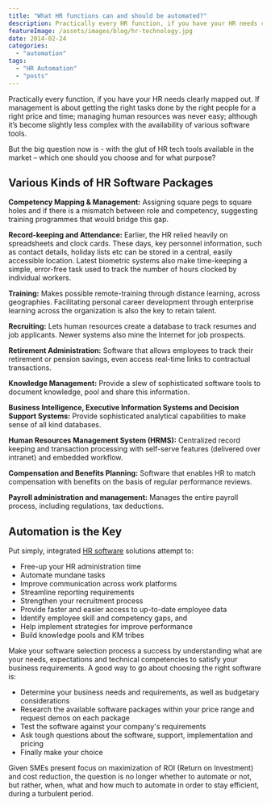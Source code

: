 ```yaml
---
title: "What HR functions can and should be automated?"
description: Practically every HR function, if you have your HR needs clearly mapped out. managing human resources was never easy; although it’s become slightly less complex with the availability of various software tools.
featureImage: /assets/images/blog/hr-technology.jpg
date: 2014-02-24
categories: 
  - "automation"
tags: 
  - "HR Automation"
  - "posts"
---
```


Practically every function, if you have your HR needs clearly mapped out. If management is about getting the right tasks done by the right people for a right price and time; managing human resources was never easy; although it’s become slightly less complex with the availability of various software tools.

But the big question now is - with the glut of HR tech tools available in the market – which one should you choose and for what purpose?

## Various Kinds of HR Software Packages

**Competency Mapping & Management:** Assigning square pegs to square holes and if there is a mismatch between role and competency, suggesting training programmes that would bridge this gap.

**Record-keeping and Attendance:** Earlier, the HR relied heavily on spreadsheets and clock cards. These days, key personnel information, such as contact details, holiday lists etc can be stored in a central, easily accessible location. Latest biometric systems also make time-keeping a simple, error-free task used to track the number of hours clocked by individual workers.

**Training:** Makes possible remote-training through distance learning, across geographies. Facilitating personal career development through enterprise learning across the organization is also the key to retain talent.

**Recruiting:** Lets human resources create a database to track resumes and job applicants. Newer systems also mine the Internet for job prospects.

**Retirement Administration:** Software that allows employees to track their retirement or pension savings, even access real-time links to contractual transactions.

**Knowledge Management:** Provide a slew of sophisticated software tools to document knowledge, pool and share this information.

**Business Intelligence, Executive Information Systems and Decision Support Systems:** Provide sophisticated analytical capabilities to make sense of all kind databases.

**Human Resources Management System (HRMS):** Centralized record keeping and transaction processing with self-serve features (delivered over intranet) and embedded workflow.

**Compensation and Benefits Planning:** Software that enables HR to match compensation with benefits on the basis of regular performance reviews.

**Payroll administration and management:** Manages the entire payroll process, including regulations, tax deductions.

## Automation is the Key

Put simply, integrated [HR software](https://www.easyhrworld.com) solutions attempt to:

- Free-up your HR administration time
- Automate mundane tasks
- Improve communication across work platforms
- Streamline reporting requirements
- Strengthen your recruitment process
- Provide faster and easier access to up-to-date employee data
- Identify employee skill and competency gaps, and
- Help implement strategies for improve performance
- Build knowledge pools and KM tribes

Make your software selection process a success by understanding what are your needs, expectations and technical competencies to satisfy your business requirements. A good way to go about choosing the right software is:

- Determine your business needs and requirements, as well as budgetary considerations
- Research the available software packages within your price range and request demos on each package
- Test the software against your company's requirements
- Ask tough questions about the software, support, implementation and pricing
- Finally make your choice

Given SMEs present focus on maximization of ROI (Return on Investment) and cost reduction, the question is no longer whether to automate or not, but rather, when, what and how much to automate in order to stay efficient, during a turbulent period.
